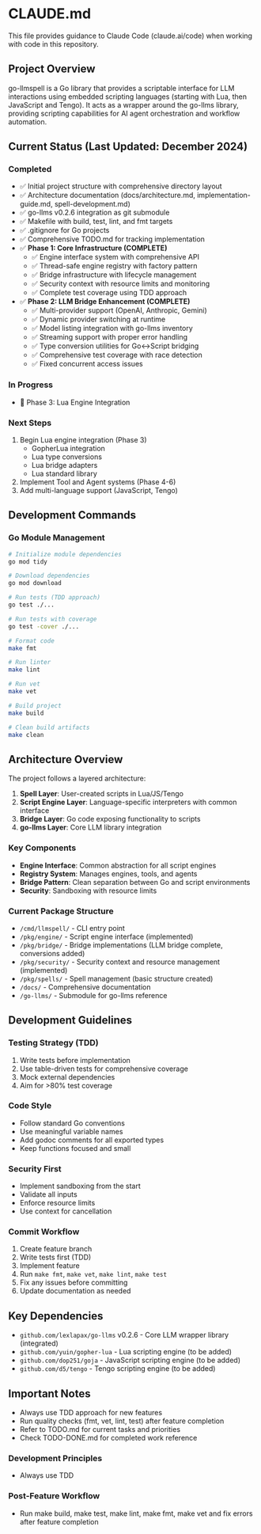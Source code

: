 # CLAUDE.md

This file provides guidance to Claude Code (claude.ai/code) when working with code in this repository.

## Project Overview

go-llmspell is a Go library that provides a scriptable interface for LLM interactions using embedded scripting languages (starting with Lua, then JavaScript and Tengo). It acts as a wrapper around the go-llms library, providing scripting capabilities for AI agent orchestration and workflow automation.

## Current Status (Last Updated: December 2024)

### Completed
- ✅ Initial project structure with comprehensive directory layout
- ✅ Architecture documentation (docs/architecture.md, implementation-guide.md, spell-development.md)
- ✅ go-llms v0.2.6 integration as git submodule
- ✅ Makefile with build, test, lint, and fmt targets
- ✅ .gitignore for Go projects
- ✅ Comprehensive TODO.md for tracking implementation
- ✅ **Phase 1: Core Infrastructure (COMPLETE)**
  - ✅ Engine interface system with comprehensive API
  - ✅ Thread-safe engine registry with factory pattern
  - ✅ Bridge infrastructure with lifecycle management
  - ✅ Security context with resource limits and monitoring
  - ✅ Complete test coverage using TDD approach
- ✅ **Phase 2: LLM Bridge Enhancement (COMPLETE)**
  - ✅ Multi-provider support (OpenAI, Anthropic, Gemini)
  - ✅ Dynamic provider switching at runtime
  - ✅ Model listing integration with go-llms inventory
  - ✅ Streaming support with proper error handling
  - ✅ Type conversion utilities for Go<->Script bridging
  - ✅ Comprehensive test coverage with race detection
  - ✅ Fixed concurrent access issues

### In Progress
- 🔄 Phase 3: Lua Engine Integration

### Next Steps
1. Begin Lua engine integration (Phase 3)
   - GopherLua integration
   - Lua type conversions
   - Lua bridge adapters
   - Lua standard library
2. Implement Tool and Agent systems (Phase 4-6)
3. Add multi-language support (JavaScript, Tengo)

## Development Commands

### Go Module Management
```bash
# Initialize module dependencies
go mod tidy

# Download dependencies
go mod download

# Run tests (TDD approach)
go test ./...

# Run tests with coverage
go test -cover ./...

# Format code
make fmt

# Run linter
make lint

# Run vet
make vet

# Build project
make build

# Clean build artifacts
make clean
```

## Architecture Overview

The project follows a layered architecture:

1. **Spell Layer**: User-created scripts in Lua/JS/Tengo
2. **Script Engine Layer**: Language-specific interpreters with common interface
3. **Bridge Layer**: Go code exposing functionality to scripts
4. **go-llms Layer**: Core LLM library integration

### Key Components
- **Engine Interface**: Common abstraction for all script engines
- **Registry System**: Manages engines, tools, and agents
- **Bridge Pattern**: Clean separation between Go and script environments
- **Security**: Sandboxing with resource limits

### Current Package Structure
- `/cmd/llmspell/` - CLI entry point
- `/pkg/engine/` - Script engine interface (implemented)
- `/pkg/bridge/` - Bridge implementations (LLM bridge complete, conversions added)
- `/pkg/security/` - Security context and resource management (implemented)
- `/pkg/spells/` - Spell management (basic structure created)
- `/docs/` - Comprehensive documentation
- `/go-llms/` - Submodule for go-llms reference

## Development Guidelines

### Testing Strategy (TDD)
1. Write tests before implementation
2. Use table-driven tests for comprehensive coverage
3. Mock external dependencies
4. Aim for >80% test coverage

### Code Style
- Follow standard Go conventions
- Use meaningful variable names
- Add godoc comments for all exported types
- Keep functions focused and small

### Security First
- Implement sandboxing from the start
- Validate all inputs
- Enforce resource limits
- Use context for cancellation

### Commit Workflow
1. Create feature branch
2. Write tests first (TDD)
3. Implement feature
4. Run `make fmt`, `make vet`, `make lint`, `make test`
5. Fix any issues before committing
6. Update documentation as needed

## Key Dependencies
- `github.com/lexlapax/go-llms` v0.2.6 - Core LLM wrapper library (integrated)
- `github.com/yuin/gopher-lua` - Lua scripting engine (to be added)
- `github.com/dop251/goja` - JavaScript scripting engine (to be added)
- `github.com/d5/tengo` - Tengo scripting engine (to be added)

## Important Notes
- Always use TDD approach for new features
- Run quality checks (fmt, vet, lint, test) after feature completion
- Refer to TODO.md for current tasks and priorities
- Check TODO-DONE.md for completed work reference

### Development Principles
- Always use TDD

### Post-Feature Workflow
- Run make build, make test, make lint, make fmt, make vet and fix errors after feature completion
